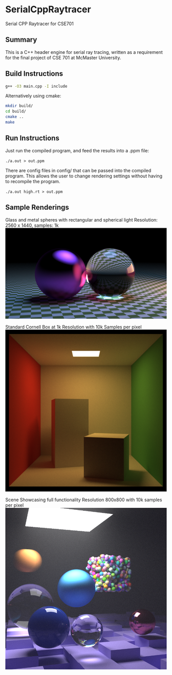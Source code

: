 # SerialCppRaytracer

Serial CPP Raytracer for CSE701

## Summary

This is a C++ header engine for serial ray tracing, written as a requirement for the final project of CSE 701 at McMaster University.

## Build Instructions

```bash
g++ -O3 main.cpp -I include
```

Alternatively using cmake:

```bash
mkdir build/
cd build/
cmake ..
make
```

## Run Instructions

Just run the compiled program, and feed the results into a .ppm file:

`./a.out > out.ppm`

There are config files in config/ that can be passed into the compiled program. This allows the user to change rendering settings without having to recompile the program.

`./a.out high.rt > out.ppm`

## Sample Renderings

Glass and metal spheres with rectangular and spherical light
Resolution: 2560 x 1440, samples: 1k
![image](spheres_2lights.png)

Standard Cornell Box at 1k Resolution with 10k Samples per pixel
![image](cb_1kres_10ks.png)

Scene Showcasing full functionality
Resolution 800x800 with 10k samples per pixel
![image](feature.png)